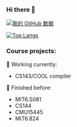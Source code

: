 ### Hi there 👋

<!--
**iceTTTT/iceTTTT** is a ✨ _special_ ✨ repository because its `README.md` (this file) appears on your GitHub profile.

Here are some ideas to get you started:
-->

<!-- 🔭 I’m currently working on distributed database -->

[![我的 GitHub 数据](https://github-readme-stats.vercel.app/api?username=iceTTTT)]()

[![Top Langs](https://github-readme-stats.vercel.app/api/top-langs/?username=iceTTTT&layout=compact)](https://github.com/iceTTTT/github-readme-stats)

### Course projects:

🌱 Working currently:

+ CS143/COOL compiler

🔭 Finished before:

+ MIT6.S081
+ CS144
+ CMU15445
+ MIT6.824
  
<!--
- 👯 I’m looking to collaborate on ...
- 🤔 I’m looking for help with ...
- 💬 Ask me about ...
- 📫 How to reach me: ...
- 😄 Pronouns: ...
- ⚡ Fun fact: ...
-->
